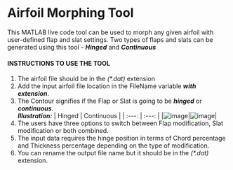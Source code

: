 # Airfoil Morphing Tool
This MATLAB live code tool can be used to morph any given airfoil with user-defined flap and slat settings. 
Two types of flaps and slats can be generated using this tool - ***Hinged*** and ***Continuous***

#### INSTRUCTIONS TO USE THE TOOL
1. The airfoil file should be in the *(\*.dat)* extension
2. Add the input airfoil file location in the FileName variable ***with extension***.
3. The Contour signifies if the Flap or Slat is going to be ***hinged*** or ***continuous***. <br/>
   ***Illustration:*** 
   | Hinged | Continuous |
   | :---: | :---: |
   |![image](https://github.com/Sathish-Vasudev/AirfoilMorphingTool/assets/26305407/a2663f59-3f58-4e2f-8231-15794b0abdfc)|![image](https://github.com/Sathish-Vasudev/AirfoilMorphingTool/assets/26305407/5a7b2c95-0bcb-465b-89c2-ea42f0077aaa)|
4. The users have three options to switch between Flap modification, Slat modification or both combined.
5. The input data requires the hinge position in terms of Chord percentage and Thickness percentage depending on the type of modification.
6. You can rename the output file name but it should be in the *(\*.dat)* extension.


